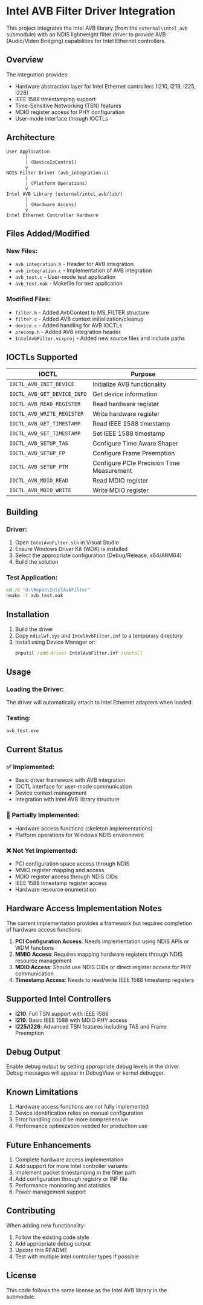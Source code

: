 # Intel AVB Filter Driver Integration

This project integrates the Intel AVB library (from the `external\intel_avb` submodule) with an NDIS lightweight filter driver to provide AVB (Audio/Video Bridging) capabilities for Intel Ethernet controllers.

## Overview

The integration provides:
- Hardware abstraction layer for Intel Ethernet controllers (I210, I219, I225, I226)
- IEEE 1588 timestamping support
- Time-Sensitive Networking (TSN) features
- MDIO register access for PHY configuration
- User-mode interface through IOCTLs

## Architecture

```
User Application
       |
       | (DeviceIoControl)
       v
NDIS Filter Driver (avb_integration.c)
       |
       | (Platform Operations)
       v
Intel AVB Library (external/intel_avb/lib/)
       |
       | (Hardware Access)
       v
Intel Ethernet Controller Hardware
```

## Files Added/Modified

### New Files:
- `avb_integration.h` - Header for AVB integration
- `avb_integration.c` - Implementation of AVB integration
- `avb_test.c` - User-mode test application
- `avb_test.mak` - Makefile for test application

### Modified Files:
- `filter.h` - Added AvbContext to MS_FILTER structure
- `filter.c` - Added AVB context initialization/cleanup
- `device.c` - Added handling for AVB IOCTLs
- `precomp.h` - Added AVB integration header
- `IntelAvbFilter.vcxproj` - Added new source files and include paths

## IOCTLs Supported

| IOCTL | Purpose |
|-------|---------|
| `IOCTL_AVB_INIT_DEVICE` | Initialize AVB functionality |
| `IOCTL_AVB_GET_DEVICE_INFO` | Get device information |
| `IOCTL_AVB_READ_REGISTER` | Read hardware register |
| `IOCTL_AVB_WRITE_REGISTER` | Write hardware register |
| `IOCTL_AVB_GET_TIMESTAMP` | Read IEEE 1588 timestamp |
| `IOCTL_AVB_SET_TIMESTAMP` | Set IEEE 1588 timestamp |
| `IOCTL_AVB_SETUP_TAS` | Configure Time Aware Shaper |
| `IOCTL_AVB_SETUP_FP` | Configure Frame Preemption |
| `IOCTL_AVB_SETUP_PTM` | Configure PCIe Precision Time Measurement |
| `IOCTL_AVB_MDIO_READ` | Read MDIO register |
| `IOCTL_AVB_MDIO_WRITE` | Write MDIO register |

## Building

### Driver:
1. Open `IntelAvbFilter.sln` in Visual Studio
2. Ensure Windows Driver Kit (WDK) is installed
3. Select the appropriate configuration (Debug/Release, x64/ARM64)
4. Build the solution

### Test Application:
```cmd
cd /d "d:\Repos\IntelAvbFilter"
nmake -f avb_test.mak
```

## Installation

1. Build the driver
2. Copy `ndislwf.sys` and `IntelAvbFilter.inf` to a temporary directory
3. Install using Device Manager or:
   ```cmd
   pnputil /add-driver IntelAvbFilter.inf /install
   ```

## Usage

### Loading the Driver:
The driver will automatically attach to Intel Ethernet adapters when loaded.

### Testing:
```cmd
avb_test.exe
```

## Current Status

### ✅ Implemented:
- Basic driver framework with AVB integration
- IOCTL interface for user-mode communication
- Device context management
- Integration with Intel AVB library structure

### 🚧 Partially Implemented:
- Hardware access functions (skeleton implementations)
- Platform operations for Windows NDIS environment

### ❌ Not Yet Implemented:
- PCI configuration space access through NDIS
- MMIO register mapping and access
- MDIO register access through NDIS OIDs
- IEEE 1588 timestamp register access
- Hardware resource enumeration

## Hardware Access Implementation Notes

The current implementation provides a framework but requires completion of hardware access functions:

1. **PCI Configuration Access**: Needs implementation using NDIS APIs or WDM functions
2. **MMIO Access**: Requires mapping hardware registers through NDIS resource management
3. **MDIO Access**: Should use NDIS OIDs or direct register access for PHY communication
4. **Timestamp Access**: Needs to read/write IEEE 1588 timestamp registers

## Supported Intel Controllers

- **I210**: Full TSN support with IEEE 1588
- **I219**: Basic IEEE 1588 with MDIO PHY access
- **I225/I226**: Advanced TSN features including TAS and Frame Preemption

## Debug Output

Enable debug output by setting appropriate debug levels in the driver. Debug messages will appear in DebugView or kernel debugger.

## Known Limitations

1. Hardware access functions are not fully implemented
2. Device identification relies on manual configuration
3. Error handling could be more comprehensive
4. Performance optimization needed for production use

## Future Enhancements

1. Complete hardware access implementation
2. Add support for more Intel controller variants
3. Implement packet timestamping in the filter path
4. Add configuration through registry or INF file
5. Performance monitoring and statistics
6. Power management support

## Contributing

When adding new functionality:
1. Follow the existing code style
2. Add appropriate debug output
3. Update this README
4. Test with multiple Intel controller types if possible

## License

This code follows the same license as the Intel AVB library in the submodule.

